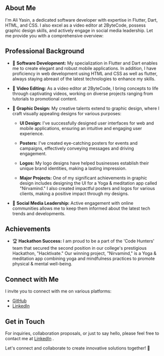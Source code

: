 

## About Me

I'm Ali Yasin, a dedicated software developer with expertise in Flutter, Dart, HTML, and CSS. I also excel as a video editor at 2ByteCode, possess graphic design skills, and actively engage in social media leadership. Let me provide you with a comprehensive overview:

## Professional Background

- 💼 **Software Development:** My specialization in Flutter and Dart enables me to create elegant and robust mobile applications. In addition, I have proficiency in web development using HTML and CSS as well as flutter, always staying abreast of the latest technologies to enhance my skills.

- 🎥 **Video Editing:** As a video editor at 2ByteCode, I bring concepts to life through captivating videos, working on diverse projects ranging from tutorials to promotional content.

- 🎨 **Graphic Design:** My creative talents extend to graphic design, where I craft visually appealing designs for various purposes:

    - **UI Design:** I've successfully designed user interfaces for web and mobile applications, ensuring an intuitive and engaging user experience.

    - **Posters:** I've created eye-catching posters for events and campaigns, effectively conveying messages and driving engagement.

    - **Logos:** My logo designs have helped businesses establish their unique brand identities, making a lasting impression.

    - **Major Projects:** One of my significant achievements in graphic design includes designing the UI for a Yoga & meditation app called "Nirvamind." I also created impactful posters and logos for various clients, making a positive impact through my designs.

- 📱 **Social Media Leadership:** Active engagement with online communities allows me to keep them informed about the latest tech trends and developments.

## Achievements

- 🏆 **Hackathon Success:** I am proud to be a part of the 'Code Hunters' team that secured the second position in our college's prestigious Hackathon, "Hacktivate." Our winning project, "Nirvamind," is a Yoga & meditation app combining yoga and mindfulness practices to promote physical & mental well-being.

## Connect with Me

I invite you to connect with me on various platforms:

- [GitHub](https://github.com/mohammadaliyasin)
- [LinkedIn](https://www.linkedin.com/in/ali-yasin-0166a0233/)

## Get in Touch

For inquiries, collaboration proposals, or just to say hello, please feel free to contact me at [LinkedIn](https://www.linkedin.com/in/ali-yasin-0166a0233/) .

Let's connect and collaborate to create innovative solutions together! 🚀
